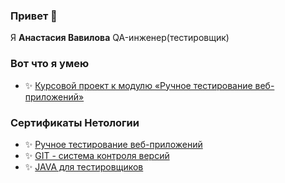 ### Привет 👋

Я **Анастасия Вавилова** QA-инженер(тестировщик)

### Вот что я умею
* ✨ [Курсовой проект к модулю «Ручное тестирование веб-приложений»]()

### Сертификаты Нетологии

* ✨ [Ручное тестирование веб-приложений]()
* ✨ [GIT - система контроля версий]()
* ✨ [JAVA для тестировщиков]()

